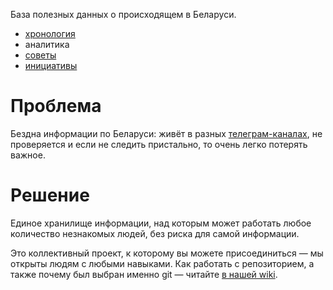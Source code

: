 База полезных данных о происходящем в Беларуси.

- [хронология](./timeline)
- аналитика
- [советы](./advices)
- [инициативы](./initiatives)

# Проблема

Бездна информации по Беларуси: живёт в разных [телеграм-каналах](https://github.com/free-belarus/info/issues/4), не проверяется и если не следить пристально, то очень легко потерять важное.

# Решение

Единое хранилище информации, над которым может работать любое количество незнакомых людей, без риска для самой информации.

Это коллективный проект, к которому вы можете присоединиться — мы открыты людям с любыми навыками. Как работать с репозиторием, а также почему был выбран именно git — читайте [в нашей wiki](https://github.com/free-belarus/info/wiki).
